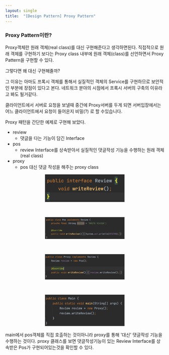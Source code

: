 ```yaml
---
layout: single
title:  "[Design Pattern] Proxy Pattern"
---
```


### Proxy Pattern이란?
Proxy객체란 원래 객체(real class)를 대신 구현해준다고 생각하면된다. 직접적으로 원래 객체를 구현하기 보다는 Proxy class 내부에 원래 객체(class)를 선언하면서 Proxy Pattern을 구현할 수 있다.

그렇다면 왜 대신 구현해줄까?

그 이유는 아마도 프록시 객체를 통해서 실질적인 객체의 Service를 구현하므로 보안적인 부분에 장점이 있다고 본다. 네트워크 분야의 시점에서 프록시 서버의 구축의
이유라고 봐도 될거같다.

클라이언트에서 서버로 요청을 보낼때 중간에 Proxy서버를 두게 되면 서버입장에서는 어느 클라이언트에서 요청이 들어온지 비밀(?) 로 할 수있습니다.
 
Proxy 패턴을 간단한 예제로 구현해 보았다.


- review
  - 댓글을 다는 기능이 담긴 Interface
- pos
  - review Interface를 상속받아서 실질적인 댓글작성 기능을 수행하는 원래 객체(real class)
- proxy
  - pos 대신 댓글 작성을 해주는 proxy class

<p align="center">
    <img src="/images/proxy/review_interface.png" width="50%" class="image__border">
</p>
<br/>
<p align="center">
    <img src="/images/proxy/pos.png" width="50%" class="image__border">
</p>
<br/>
<p align="center">
    <img src="/images/proxy/proxy.png" width="50%" class="image__border">
</p>
<br/>
<p align="center">
    <img src="/images/proxy/main.png" width="50%" class="image__border">
</p>

main에서 pos객체를 직접 호출하는 것이아니라 proxy를 통해 '대신' 댓글작성 기능을 수행하는 것이다.
proxy 클래스를 보면 댓글작성기능이 있는 Review Interface를 상속받은 Pos가 구현되어있는것을 확인할 수 있다.






<br/>
<br/>
<br/>
<br/>
